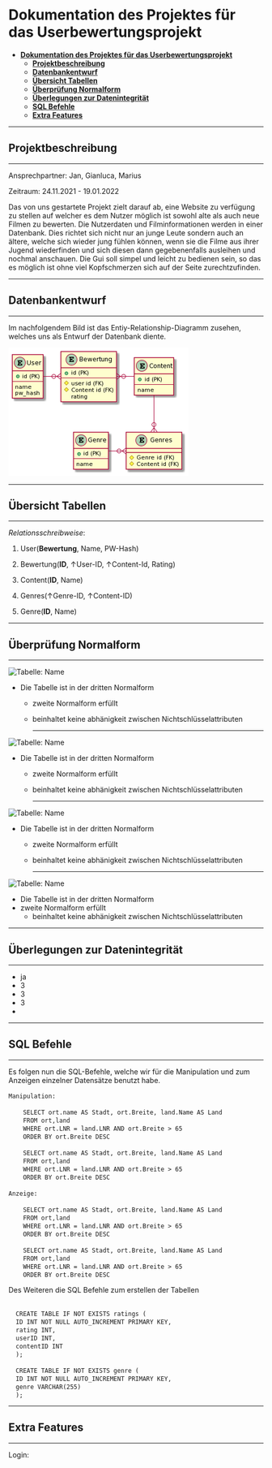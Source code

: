 # __Dokumentation des Projektes für das Userbewertungsprojekt__

- [__Dokumentation des Projektes für das Userbewertungsprojekt__](#dokumentation-des-projektes-für-das-userbewertungsprojekt)
  - [__Projektbeschreibung__](#projektbeschreibung)
  - [__Datenbankentwurf__](#datenbankentwurf)
  - [__Übersicht Tabellen__](#übersicht-tabellen)
  - [__Überprüfung Normalform__](#überprüfung-normalform)
  - [__Überlegungen zur Datenintegrität__](#überlegungen-zur-datenintegrität)
  - [__SQL Befehle__](#sql-befehle)
  - [__Extra Features__](#extra-features)
  

---

## __Projektbeschreibung__

---

Ansprechpartner: Jan, Gianluca, Marius

Zeitraum: 24.11.2021 - 19.01.2022

Das von uns gestartete Projekt zielt darauf ab, eine Website zu verfügung zu stellen auf welcher es dem Nutzer möglich ist sowohl alte als auch neue Filmen zu bewerten. 
Die Nutzerdaten und Filminformationen werden in einer Datenbank.
Dies richtet sich nicht nur an junge Leute sondern auch an ältere, welche sich wieder jung fühlen können, wenn sie die Filme aus ihrer Jugend wiederfinden und sich diesen dann gegebenenfalls ausleihen und nochmal anschauen.
Die Gui soll simpel und leicht zu bedienen sein, so das es möglich ist ohne viel Kopfschmerzen sich auf der Seite zurechtzufinden.

---

## __Datenbankentwurf__

---

Im nachfolgendem Bild ist das Entiy-Relationship-Diagramm zusehen, welches uns als Entwurf der Datenbank diente. 

![Entity-Relationship-Diagramm](ERM.png)

---

## __Übersicht Tabellen__

----

_Relationsschreibweise_:

1. User(__Bewertung__, Name, PW-Hash)

2. Bewertung(__ID__, ↑User-ID, ↑Content-Id, Rating)

3. Content(__ID__, Name)

4. Genres(↑Genre-ID, ↑Content-ID)

5. Genre(__ID__, Name)


--- 

## __Überprüfung Normalform__

--- 

![Tabelle: Name](Url)

- Die Tabelle ist in der dritten Normalform
  - zweite Normalform erfüllt
  - beinhaltet keine abhänigkeit zwischen   Nichtschlüsselattributen

    --- 

![Tabelle: Name](Url)

- Die Tabelle ist in der dritten Normalform
  - zweite Normalform erfüllt
  - beinhaltet keine abhänigkeit zwischen Nichtschlüsselattributen
  
    --- 

![Tabelle: Name](Url)

- Die Tabelle ist in der dritten Normalform
  - zweite Normalform erfüllt
  - beinhaltet keine abhänigkeit zwischen Nichtschlüsselattributen
    
    --- 

![Tabelle: Name](Url)

- Die Tabelle ist in der dritten Normalform
- zweite Normalform erfüllt
  - beinhaltet keine abhänigkeit zwischen Nichtschlüsselattributen

 --- 

## __Überlegungen zur Datenintegrität__

---

- ja
- 3
- 3
- 3
- 


---

## __SQL Befehle__

---

Es folgen nun die SQL-Befehle, welche wir für die Manipulation und zum Anzeigen einzelner Datensätze benutzt habe.

```
Manipulation:

    SELECT ort.name AS Stadt, ort.Breite, land.Name AS Land
    FROM ort,land
    WHERE ort.LNR = land.LNR AND ort.Breite > 65 
    ORDER BY ort.Breite DESC

    SELECT ort.name AS Stadt, ort.Breite, land.Name AS Land
    FROM ort,land
    WHERE ort.LNR = land.LNR AND ort.Breite > 65 
    ORDER BY ort.Breite DESC

Anzeige:

    SELECT ort.name AS Stadt, ort.Breite, land.Name AS Land
    FROM ort,land
    WHERE ort.LNR = land.LNR AND ort.Breite > 65 
    ORDER BY ort.Breite DESC

    SELECT ort.name AS Stadt, ort.Breite, land.Name AS Land
    FROM ort,land
    WHERE ort.LNR = land.LNR AND ort.Breite > 65 
    ORDER BY ort.Breite DESC

```

Des Weiteren die SQL Befehle zum erstellen der Tabellen

```

  CREATE TABLE IF NOT EXISTS ratings (
  ID INT NOT NULL AUTO_INCREMENT PRIMARY KEY,
  rating INT,
  userID INT,
  contentID INT
  );

  CREATE TABLE IF NOT EXISTS genre (
  ID INT NOT NULL AUTO_INCREMENT PRIMARY KEY,
  genre VARCHAR(255)
  );

```

---

## __Extra Features__

--- 

Login:

    

